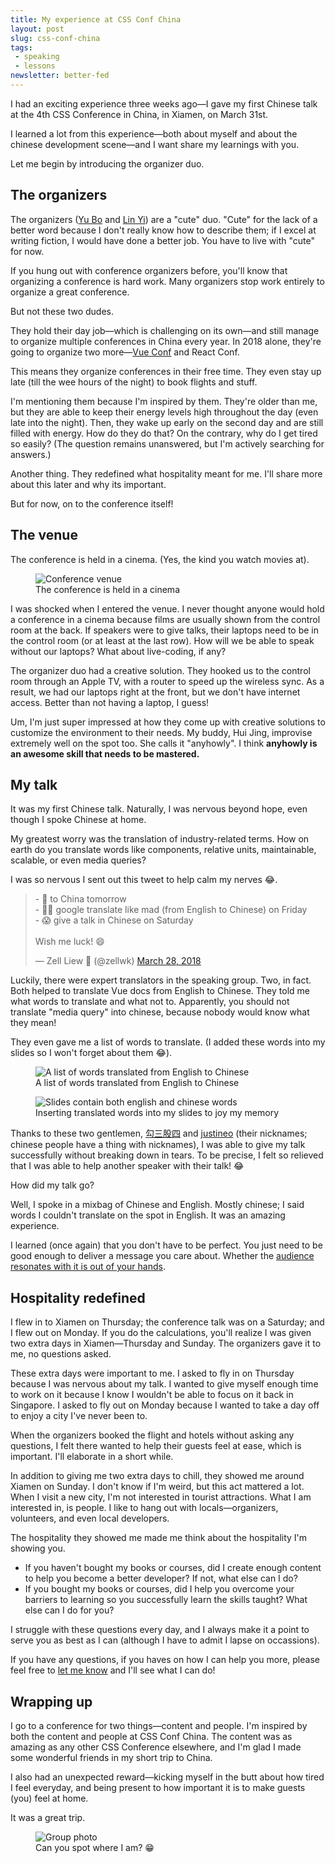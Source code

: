 ```yaml
---
title: My experience at CSS Conf China
layout: post
slug: css-conf-china
tags:
 - speaking
 - lessons
newsletter: better-fed
---
```


I had an exciting experience three weeks ago—I gave my first Chinese talk at the 4th CSS Conference in China, in Xiamen, on March 31st.

I learned a lot from this experience—both about myself and about the chinese development scene—and I want share my learnings with you.

Let me begin by introducing the organizer duo.

<!--more-->

<div class="jsCkClone" data-should-not-clone></div>

## The organizers

The organizers ([Yu Bo](https://twitter.com/lovevfp) and [Lin Yi](https://twitter.com/gzlinyi)) are a "cute" duo. "Cute" for the lack of a better word because I don't really know how to describe them; if I excel at writing fiction, I would have done a better job. You have to live with "cute" for now.

If you hung out with conference organizers before, you'll know that organizing a conference is hard work. Many organizers stop work entirely to organize a great conference.

But not these two dudes.

They hold their day job—which is challenging on its own—and still manage to organize multiple conferences in China every year. In 2018 alone, they're going to organize two more—[Vue Conf](https://vue.w3ctech.com) and React Conf.

This means they organize conferences in their free time. They even stay up late (till the wee hours of the night) to book flights and stuff.

I'm mentioning them because I'm inspired by them. They're older than me, but they are able to keep their energy levels high throughout the day (even late into the night). Then, they wake up early on the second day and are still filled with energy. How do they do that? On the contrary, why do I get tired so easily? (The question remains unanswered, but I'm actively searching for answers.)

Another thing. They redefined what hospitality meant for me. I'll share more about this later and why its important.

But for now, on to the conference itself!

## The venue

The conference is held in a cinema. (Yes, the kind you watch movies at).

<figure><img src="/images/2018/cssconfchina/venue.jpg" alt="Conference venue">
  <figcaption aria-hidden>The conference is held in a cinema</figcaption>
</figure>

I was shocked when I entered the venue. I never thought anyone would hold a conference in a cinema because films are usually shown from the control room at the back. If speakers were to give talks, their laptops need to be in the control room (or at least at the last row). How will we be able to speak without our laptops? What about live-coding, if any?

The organizer duo had a creative solution. They hooked us to the control room through an Apple TV, with a router to speed up the wireless sync. As a result, we had our laptops right at the front, but we don't have internet access. Better than not having a laptop, I guess!

Um, I'm just super impressed at how they come up with creative solutions to customize the environment to their needs. My buddy, Hui Jing, improvise extremely well on the spot too. She calls it "anyhowly". I think **anyhowly is an awesome skill that needs to be mastered.**

## My talk

It was my first Chinese talk. Naturally, I was nervous beyond hope, even though I spoke Chinese at home.

My greatest worry was the translation of industry-related terms. How on earth do you translate words like components, relative units, maintainable, scalable, or even media queries?

I was so nervous I sent out this tweet to help calm my nerves 😂.

<blockquote class="twitter-tweet" data-lang="en"><p lang="en" dir="ltr">- 🛫 to China tomorrow<br>- 👷‍♂️ google translate like mad (from English to Chinese) on Friday<br>- 😱 give a talk in Chinese on Saturday<br><br>Wish me luck! 😄</p>&mdash; Zell Liew 🤗 (@zellwk) <a href="https://twitter.com/zellwk/status/979008645038944256?ref_src=twsrc%5Etfw">March 28, 2018</a></blockquote> <script defer src="https://platform.twitter.com/widgets.js" charset="utf-8"></script>

Luckily, there were expert translators in the speaking group. Two, in fact. Both helped to translate Vue docs from English to Chinese. They told me what words to translate and what not to. Apparently, you should not translate "media query" into chinese, because nobody would know what they mean!

They even gave me a list of words to translate. (I added these words into my slides so I won't forget about them 😂).

<figure><img src="/images/2018/cssconfchina/words.jpg" alt="A list of words translated from English to Chinese">
  <figcaption aria-hidden>A list of words translated from English to Chinese</figcaption>
</figure>

<figure><img src="/images/2018/cssconfchina/slides.jpg" alt="Slides contain both english and chinese words">
  <figcaption>Inserting translated words into my slides to joy my memory</figcaption>
</figure>

Thanks to these two gentlemen, [勾三股四](https://twitter.com/zhaojinjiang) and [justineo](https://twitter.com/_justineo) (their nicknames; chinese people have a thing with nicknames), I was able to give my talk successfully without breaking down in tears. To be precise, I felt so relieved that I was able to help another speaker with their talk! 😂

How did my talk go?

Well, I spoke in a mixbag of Chinese and English. Mostly chinese; I said words I couldn't translate on the spot in English. It was an amazing experience.

I learned (once again) that you don't have to be perfect. You just need to be good enough to deliver a message you care about. Whether the [audience resonates with it is out of your hands](https://www.youtube.com/watch?v=XnDGJrvEzJg).

## Hospitality redefined

I flew in to Xiamen on Thursday; the conference talk was on a Saturday; and I flew out on Monday. If you do the calculations, you'll realize I was given two extra days in Xiamen—Thursday and Sunday. The organizers gave it to me, no questions asked.

These extra days were important to me. I asked to fly in on Thursday because I was nervous about my talk. I wanted to give myself enough time to work on it because I know I wouldn't be able to focus on it back in Singapore. I asked to fly out on Monday because I wanted to take a day off to enjoy a city I've never been to.

When the organizers booked the flight and hotels without asking any questions, I felt there wanted to help their guests feel at ease, which is important. I'll elaborate in a short while.

In addition to giving me two extra days to chill, they showed me around Xiamen on Sunday. I don't know if I'm weird, but this act mattered a lot. When I visit a new city, I'm not interested in tourist attractions. What I am interested in, is people. I like to hang out with locals—organizers, volunteers, and even local developers.

The hospitality they showed me made me think about the hospitality I'm showing you.

- If you haven't bought my books or courses, did I create enough content to help you become a better developer? If not, what else can I do?
- If you bought my books or courses, did I help you overcome your barriers to learning so you successfully learn the skills taught? What else can I do for you?

I struggle with these questions every day, and I always make it a point to serve you as best as I can (although I have to admit I lapse on occassions).

If you have any questions, if you haves on how I can help you more, please feel free to [let me know]() and I'll see what I can do!

## Wrapping up

I go to a conference for two things—content and people. I'm inspired by both the content and people at CSS Conf China. The content was as amazing as any other CSS Conference elsewhere, and I'm glad I made some wonderful friends in my short trip to China.

I also had an unexpected reward—kicking myself in the butt about how tired I feel everyday, and being present to how important it is to make guests (you) feel at home.

It was a great trip.

<figure><img src="/images/2018/cssconfchina/group-photo.jpg" alt="Group photo">
  <figcaption>Can you spot where I am? 😁</figcaption>
</figure>
